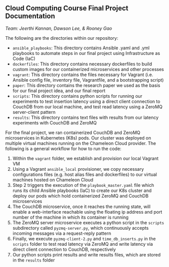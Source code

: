 ## Cloud Computing Course Final Project Documentation

*Team: Jeerthi Kannan, Dawson Lee, & Rooney Gao*

The following are the directories within our repository:
- `ansible_playbooks`: This directory contains Ansible .yaml and .yml playbooks to automate steps in our final project using Infrastructure as Code (IaC)
- `dockerfiles`: This directory contains necessary dockerfiles to build custom images for our containerized microservices and other processes
- `vagrant`: This directory contains the files necessary for Vagrant (i.e. Ansible config file, inventory file, Vagrantfile, and a bootstrapping script)
- `paper`: This directory contains the research paper we used as the basis for our final project idea, and our final report
- `scripts`: This directory contains python scripts for running our experiments to test insertion latency using a direct client connection to CouchDB from our local machine, and test read latency using a ZeroMQ server-client pattern
- `results`: This directory contains text files with results from our latency experiments with CouchDB and ZeroMQ

For the final project, we ran containerized CouchDB and ZeroMQ microservices in Kubernetes (K8s) pods. Our cluster was deployed on multiple virtual machines running on the Chameleon Cloud provider. The following is a general workflow for how to run the code:

1. Within the `vagrant` folder, we establish and provision our local Vagrant VM
2. Using a Vagrant `ansible_local` provisioner, we copy necessary configurations files (e.g. host alias files and dockerfiles) to our virtual machines hosted on Chameleon Cloud
3. Step 2 triggers the execution of the `playbook_master.yaml` file which runs its child Ansible playbooks (IaC) to create our K8s cluster and deploy our pods which hold containerized ZeroMQ and CouchDB microservices
4. The CouchDB microservice, once it reaches the running state, will enable a web-interface reachable using the floating ip address and port number of the machine in which its container is running
5. The ZeroMQ server microservice executes a python script in the `scripts` subdirectory called `pyzmq-server.py`, which continuously accepts incoming messages via a request-reply pattern
6. Finally, we execute `pyzmq-client-2.py` and `time_db_inserts.py` in the `scripts` folder to test read latency via ZeroMQ and write latency via direct client connection to CouchDB, respectively
7. Our python scripts print results and write results files, which are stored in the `results` folder
